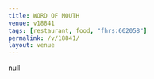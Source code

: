 ```yaml
---
title: WORD OF MOUTH
venue: v18841
tags: [restaurant, food, "fhrs:662058"]
permalink: /v/18841/
layout: venue
---
```

null